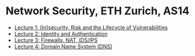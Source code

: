 Network Security, ETH Zurich, AS14
========

- [Lecture 1: (In)security, Risk and the Lifecycle of Vulnerabilities](lecture1.md)
- [Lecture 2: Identity and Authentication](lecture2.md)
- [Lecture 3: Firewalls, NAT, IDS/IPS](lecture3.md)
- [Lecture 4: Domain Name System (DNS)](lecture4.md)
